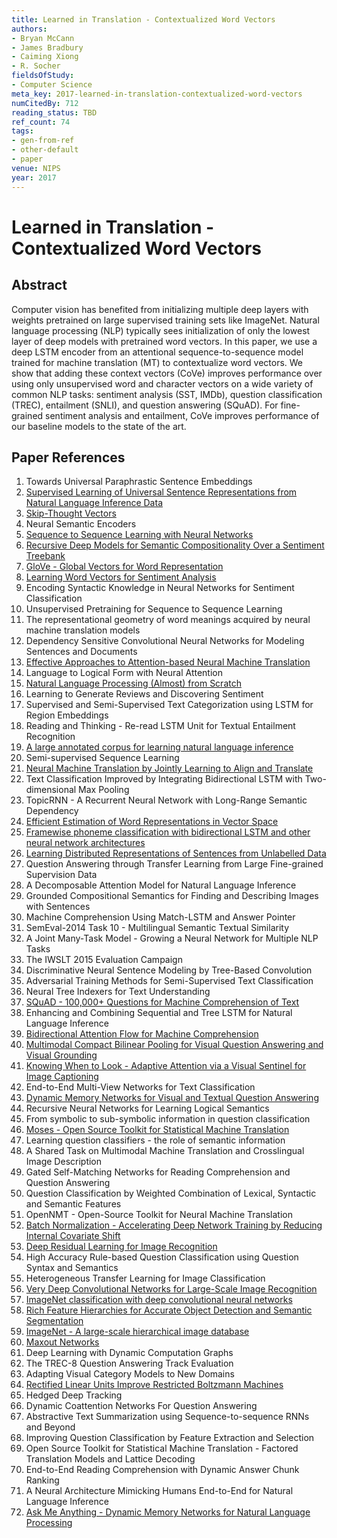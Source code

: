 ```yaml
---
title: Learned in Translation - Contextualized Word Vectors
authors:
- Bryan McCann
- James Bradbury
- Caiming Xiong
- R. Socher
fieldsOfStudy:
- Computer Science
meta_key: 2017-learned-in-translation-contextualized-word-vectors
numCitedBy: 712
reading_status: TBD
ref_count: 74
tags:
- gen-from-ref
- other-default
- paper
venue: NIPS
year: 2017
---
```


# Learned in Translation - Contextualized Word Vectors

## Abstract

Computer vision has benefited from initializing multiple deep layers with weights pretrained on large supervised training sets like ImageNet. Natural language processing (NLP) typically sees initialization of only the lowest layer of deep models with pretrained word vectors. In this paper, we use a deep LSTM encoder from an attentional sequence-to-sequence model trained for machine translation (MT) to contextualize word vectors. We show that adding these context vectors (CoVe) improves performance over using only unsupervised word and character vectors on a wide variety of common NLP tasks: sentiment analysis (SST, IMDb), question classification (TREC), entailment (SNLI), and question answering (SQuAD). For fine-grained sentiment analysis and entailment, CoVe improves performance of our baseline models to the state of the art.

## Paper References

1. Towards Universal Paraphrastic Sentence Embeddings
2. [Supervised Learning of Universal Sentence Representations from Natural Language Inference Data](2017-supervised-learning-of-universal-sentence-representations-from-natural-language-inference-data)
3. [Skip-Thought Vectors](2015-skip-thought-vectors)
4. Neural Semantic Encoders
5. [Sequence to Sequence Learning with Neural Networks](2014-sequence-to-sequence-learning-with-neural-networks)
6. [Recursive Deep Models for Semantic Compositionality Over a Sentiment Treebank](2013-recursive-deep-models-for-semantic-compositionality-over-a-sentiment-treebank)
7. [GloVe - Global Vectors for Word Representation](2014-glove-global-vectors-for-word-representation)
8. [Learning Word Vectors for Sentiment Analysis](2011-learning-word-vectors-for-sentiment-analysis)
9. Encoding Syntactic Knowledge in Neural Networks for Sentiment Classification
10. Unsupervised Pretraining for Sequence to Sequence Learning
11. The representational geometry of word meanings acquired by neural machine translation models
12. Dependency Sensitive Convolutional Neural Networks for Modeling Sentences and Documents
13. [Effective Approaches to Attention-based Neural Machine Translation](2015-effective-approaches-to-attention-based-neural-machine-translation)
14. Language to Logical Form with Neural Attention
15. [Natural Language Processing (Almost) from Scratch](2011-natural-language-processing-almost-from-scratch)
16. Learning to Generate Reviews and Discovering Sentiment
17. Supervised and Semi-Supervised Text Categorization using LSTM for Region Embeddings
18. Reading and Thinking - Re-read LSTM Unit for Textual Entailment Recognition
19. [A large annotated corpus for learning natural language inference](2015-a-large-annotated-corpus-for-learning-natural-language-inference)
20. Semi-supervised Sequence Learning
21. [Neural Machine Translation by Jointly Learning to Align and Translate](2015-neural-machine-translation-by-jointly-learning-to-align-and-translate)
22. Text Classification Improved by Integrating Bidirectional LSTM with Two-dimensional Max Pooling
23. TopicRNN - A Recurrent Neural Network with Long-Range Semantic Dependency
24. [Efficient Estimation of Word Representations in Vector Space](2013-efficient-estimation-of-word-representations-in-vector-space)
25. [Framewise phoneme classification with bidirectional LSTM and other neural network architectures](2005-framewise-phoneme-classification-with-bidirectional-lstm-and-other-neural-network-architectures)
26. [Learning Distributed Representations of Sentences from Unlabelled Data](2016-learning-distributed-representations-of-sentences-from-unlabelled-data)
27. Question Answering through Transfer Learning from Large Fine-grained Supervision Data
28. A Decomposable Attention Model for Natural Language Inference
29. Grounded Compositional Semantics for Finding and Describing Images with Sentences
30. Machine Comprehension Using Match-LSTM and Answer Pointer
31. SemEval-2014 Task 10 - Multilingual Semantic Textual Similarity
32. A Joint Many-Task Model - Growing a Neural Network for Multiple NLP Tasks
33. The IWSLT 2015 Evaluation Campaign
34. Discriminative Neural Sentence Modeling by Tree-Based Convolution
35. Adversarial Training Methods for Semi-Supervised Text Classification
36. Neural Tree Indexers for Text Understanding
37. [SQuAD - 100,000+ Questions for Machine Comprehension of Text](2016-squad-100-000-questions-for-machine-comprehension-of-text)
38. Enhancing and Combining Sequential and Tree LSTM for Natural Language Inference
39. [Bidirectional Attention Flow for Machine Comprehension](2017-bidirectional-attention-flow-for-machine-comprehension)
40. [Multimodal Compact Bilinear Pooling for Visual Question Answering and Visual Grounding](2016-multimodal-compact-bilinear-pooling-for-visual-question-answering-and-visual-grounding)
41. [Knowing When to Look - Adaptive Attention via a Visual Sentinel for Image Captioning](2017-knowing-when-to-look-adaptive-attention-via-a-visual-sentinel-for-image-captioning)
42. End-to-End Multi-View Networks for Text Classification
43. [Dynamic Memory Networks for Visual and Textual Question Answering](2016-dynamic-memory-networks-for-visual-and-textual-question-answering)
44. Recursive Neural Networks for Learning Logical Semantics
45. From symbolic to sub-symbolic information in question classification
46. [Moses - Open Source Toolkit for Statistical Machine Translation](2007-moses-open-source-toolkit-for-statistical-machine-translation)
47. Learning question classifiers - the role of semantic information
48. A Shared Task on Multimodal Machine Translation and Crosslingual Image Description
49. Gated Self-Matching Networks for Reading Comprehension and Question Answering
50. Question Classification by Weighted Combination of Lexical, Syntactic and Semantic Features
51. OpenNMT - Open-Source Toolkit for Neural Machine Translation
52. [Batch Normalization - Accelerating Deep Network Training by Reducing Internal Covariate Shift](2015-batch-normalization-accelerating-deep-network-training-by-reducing-internal-covariate-shift)
53. [Deep Residual Learning for Image Recognition](2015-resnet.md)
54. High Accuracy Rule-based Question Classification using Question Syntax and Semantics
55. Heterogeneous Transfer Learning for Image Classification
56. [Very Deep Convolutional Networks for Large-Scale Image Recognition](2015-very-deep-convolutional-networks-for-large-scale-image-recognition)
57. [ImageNet classification with deep convolutional neural networks](2012-alexnet.md)
58. [Rich Feature Hierarchies for Accurate Object Detection and Semantic Segmentation](2014-rich-feature-hierarchies-for-accurate-object-detection-and-semantic-segmentation)
59. [ImageNet - A large-scale hierarchical image database](2009-imagenet-a-large-scale-hierarchical-image-database)
60. [Maxout Networks](2013-maxout-networks)
61. Deep Learning with Dynamic Computation Graphs
62. The TREC-8 Question Answering Track Evaluation
63. Adapting Visual Category Models to New Domains
64. [Rectified Linear Units Improve Restricted Boltzmann Machines](2010-rectified-linear-units-improve-restricted-boltzmann-machines)
65. Hedged Deep Tracking
66. Dynamic Coattention Networks For Question Answering
67. Abstractive Text Summarization using Sequence-to-sequence RNNs and Beyond
68. Improving Question Classification by Feature Extraction and Selection
69. Open Source Toolkit for Statistical Machine Translation - Factored Translation Models and Lattice Decoding
70. End-to-End Reading Comprehension with Dynamic Answer Chunk Ranking
71. A Neural Architecture Mimicking Humans End-to-End for Natural Language Inference
72. [Ask Me Anything - Dynamic Memory Networks for Natural Language Processing](2016-ask-me-anything-dynamic-memory-networks-for-natural-language-processing)
